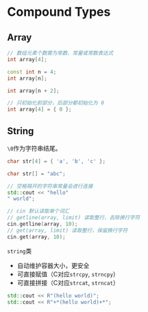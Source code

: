 # Compound Types

## Array

```cpp
// 数组元素个数需为常数、常量或常数表达式
int array[4];

const int n = 4;
int array[n];

int array[n + 2];
```

```cpp
// 只初始化前部分，后部分都初始化为 0
int array[4] = { 0 };
```

## String

`\0`作为字符串结尾。

```cpp
char str[4] = { 'a', 'b', 'c' };

char str[] = "abc";
```

```cpp
// 空格隔开的字符串常量会进行连接
std::cout << "hello"
" world";
```

```cpp
// cin 默认读取单个词汇
// getline(array, limit) 读取整行，去除换行字符
cin.getline(array, 10);
// get(array, limit) 读取整行，保留换行字符
cin.get(array, 10);
```

`string`类

* 自动维护容器大小，更安全
* 可直接赋值（C对应`strcpy`, `strncpy`）
* 可直接拼接（C对应`strcat`, `strncat`）

```cpp
std::cout << R"(hello world)";
std::cout << R"+*(hello world)+*";
```
